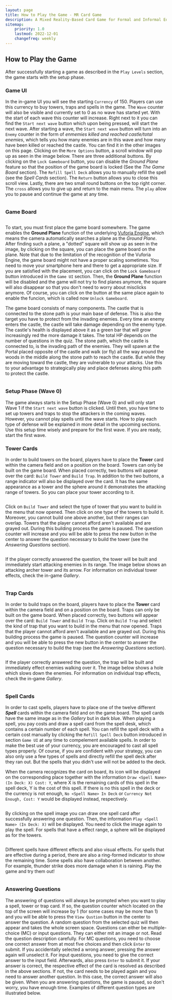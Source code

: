 ```yaml
---
layout: page
title: How to Play the Game - MR Card Game
description: A Mixed Reality-Based Card Game for Formal and Informal Education.
sitemap:
    priority: 1.0
    lastmod: 2022-12-01
    changefreq: weekly
---
```

## How to Play the Game
After successfully starting a game as described in the `Play Levels` section, the game starts with the setup phase.

### Game UI
In the in-game UI you will see the starting `Currency` of 150. Players can use this currency to buy towers, traps and spells in the game. The `Wave` counter will also be visible and currently set to 0 as no wave has started yet. With the start of each wave this counter will increase. Right next to it you can find the `Start next wave` button which upon being pressed, will start the next wave. After starting a wave, the `Start next wave` button will turn into an `Enemy` counter in the form of *enmemies killed and reached castle/total enemies*, which tells you how many enemies are in this wave and how many have been killed or reached the castle. You can find it in the other images on this page. Clicking on the `More Options` button, a scroll window will pop up as seen in the image below. There are three additional buttons. By clicking on the `Lock Gameboard` button, you can disable the *Ground Plane* feature so that the position of the game board is locked (See the *The Game Board* section). The `Refill Spell Deck` allows you to manually refill the spell (see the *Spell Cards* section). The `Return` button allows you to close this scroll view. Lastly, there are two small round buttons on the top right corner. The `cross` allows you to give up and return to the main menu. The `play` allow you to pause and continue the game at any time.
<div><a class="image main"><img src="{{ "/images/GameOverlay.png" | prepend: site.baseurl }}" alt="" style="max-width: 100%;"/></a></div>

### Game Board
<div><a class="image main"><img src="{{ "/images/BoardAxisTransparent.png" | prepend: site.baseurl }}" alt="" style="max-width: 100%;"/></a></div>

To start, you must first place the game board somewhere. The game enables the **Ground Plane** function of the underlying [Vuforia Engine](https://library.vuforia.com/), which means the camera automatically searches a plane as the *Ground Plane*. After finding such a plane, a "dotted" square will show up as seen in the image, by clicking on the square, you can place the game board on the plane. Note that due to the limitation of the recognition of the Vuforia Engine, the game board might not have a proper scaling sometimes. You need to move your smartphone here and there to get a appropriate size. If you are satisfied with the placement, you can click on the `Lock Gameboard` button introduced in the `Game UI` section. Then, the **Ground Plane** function will be disabled and the game will not try to find planes anymore, the square will also disappear so that you don't need to worry about misclicks anymore. Of course, you can click on the button at the same place again to enable the funcion, which is called now `Unlock Gameboard`. 

The game board consists of many components. The castle that is connected to the stone path is your main base of defense. This is also the target you have to protect from the invading enemies. Every time an enemy enters the castle, the castle will take damage depending on the enemy type. The castle's health is displayed above it as a green bar that will grow increasingly red the more damage it takes. The total HP depends on the number of questions in the quiz. The stone path, which the castle is connected to, is the invading path of the enemies. They will spawn at the Portal placed opposite of the castle and walk (or fly) all the way around the woods in the middle along the stone path to reach the castle. But while they are moving toward the castle, they are vulnerable to your attacks. Use this to your advantage to strategically play and place defenses along this path to protect the castle.

<div><a class="image main"><img src="{{ "/images/The_Game_Board.png" | prepend: site.baseurl }}" alt="" style="max-width: 100%;"/></a></div>

### Setup Phase (Wave 0)
The game always starts in the Setup Phase (Wave 0) and will only start Wave 1 if the `Start next wave` button is clicked. Until then, you have time to set up towers and traps to stop the attackers in the coming waves. However, you cannot play spells until the wave starts. How to play each type of defense will be explained in more detail in the upcoming sections. Use this setup time wisely and prepare for the first wave. If you are ready, start the first wave.

### Tower Cards
In order to build towers on the board, players have to place the **Tower** card within the camera field and on a position on the board. Towers can only be built on the game board. When placed correctly, two buttons will appear over the card: `Build Tower` and `Build Trap`. In addition to the two buttons, a range indicator will also be displayed over the card. It has the same appearance as a tower and the sphere around it demonstrates the attacking range of towers. So you can place your tower according to it.

<div><a class="image main"><img src="{{ "/images/Build_Menu.png" | prepend: site.baseurl }}" alt="" style="max-width: 100%;"/></a></div>

Click on `Build Tower` and select the type of tower that you want to build in the menu that now opened. Then click on one type of the towers to build it. Moreover, you cannot build one above another, but their ranges can overlap. Towers that the player cannot afford aren't available and are grayed out. During this building process the game is paused. The question counter will increase and you will be able to press the new button in the center to answer the question necessary to build the tower (see the *Answering Questions* section).

<div><a class="image main"><img src="{{ "/images/Build_Tower_Menu.png" | prepend: site.baseurl }}" alt="" style="max-width: 100%;"/></a></div>

 If the player correctly answered the question, the tower will be built and immediately start attacking enemies in its range. The image below shows an attacking archer tower and its arrow. For information on individual tower effects, check the in-game *Gallery*.

<div><a class="image main"><img src="{{ "/images/Attacking_Tower.png" | prepend: site.baseurl }}" alt="" style="max-width: 100%;"/></a></div>

### Trap Cards
In order to build traps on the board, players have to place the **Tower** card within the camera field and on a position on the board. Traps can only be built on the game board. When placed correctly, two buttons will appear over the card: `Build Tower` and `Build Trap`. Click on `Build Trap` and select the kind of trap that you want to build in the menu that now opened. Traps that the player cannot afford aren't available and are grayed out. During this building process the game is paused. The question counter will increase and you will be able to press the new button in the center to answer the question necessary to build the trap (see the *Answering Questions* section). 

<div><a class="image main"><img src="{{ "/images/Build_Trap.png" | prepend: site.baseurl }}" alt="" style="max-width: 100%;"/></a></div>

If the player correctly answered the question, the trap will be built and immediately effect enemies walking over it. The image below shows a hole which slows down the enemies. For information on individual trap effects, check the in-game *Gallery*.

<div><a class="image main"><img src="{{ "/images/Hole.png" | prepend: site.baseurl }}" alt="" style="max-width: 100%;"/></a></div>

### Spell Cards
In order to cast spells, players have to place one of the twelve different ***Spell*** cards within the camera field and on the game board. The spell cards have the same image as in the *Gallery* but in dark blue. When playing a spell, you pay costs and draw a spell card from the spell desk, which contains a certain number of each spell. You can refill the spell deck with a certain cost manually by clicking the `Refill Spell Deck` button introduced in section `Game UI` at any time to compelement available spells. In order to make the best use of your currency, you are encouraged to cast all spell types properly. Of course, if you are confident with your strategy, you can also only use a few types of spells and directly refill the spell deck after they ran out. But the spells that you didn't use will not be added to the deck. 

When the camera recognizes the card on board, its icon will be displayed on the corresponding place together with the information `Draw <Spell Name> (In Deck: X) Cost: Y`, where X is the remaining cards of this spell in the spell deck, Y is the cost of this spell. If there is no this spell in the deck or the currency is not enough, `No <Spell Name> In Deck` or `Currency Not Enough, Cost: Y` would be displayed instead, respectively. 

<div><a class="image main"><img src="{{ "/images/Draw_Spell.png" | prepend: site.baseurl }}" alt="" style="max-width: 100%;"/></a></div>

By clicking on the spell image you can draw one spell card after successfully answering one question. Then, the information `Play <Spell Name> (In Deck: X)` will be displayed. You need to click the image again to play the spell. For spells that have a effect range, a sphere will be displayed as for the towers.

<div><a class="image main"><img src="{{ "/images/Play_Spell.png" | prepend: site.baseurl }}" alt="" style="max-width: 100%;"/></a></div>

Different spells have different effects and also visual effects. For spells that are effective during a period, there are also a ring-formed indicator to show the remaining time. Some spells also have collaboration between another. For example, thunder strike does more damage when it is raining. Play the game and try them out!

<div><a class="image main"><img src="{{ "/images/Meteor.png" | prepend: site.baseurl }}" alt="" style="max-width: 100%;"/></a></div>

### Answering Questions
The answering of questions will always be prompted when you want to play a spell, tower or trap card. If so, the question counter which located on the top of the screen will increase by 1 (for some cases may be more than 1) and you will be able to press the `View Qustion` button in the center to answer the question. A random question from the selected quiz will then appear and takes the whole screen space. Questions can either be multiple-choice (MC) or input questions. They can either mit an image or not. Read the question description carefully. For MC questions, you need to choose one correct answer from at most five choices and then click `Enter` to submit. If you accidentally selected a wrong answer, pressing the answer again will unselect it. For input questions, you need to give the correct answer to the input field. Afterwards, also press `Enter` to submit it. If your answer is correct, the respective effect of the card is resolved as described in the above sections. If not, the card needs to be played again and you need to answer another question. In this case, the correct answer will also be given. When you are answering questions, the game is paused, so don't worry, you have enough time. Examples of different question types are illustrated below.

<div><a class="image main"><img src="{{ "/images/Question_Types.png" | prepend: site.baseurl }}" alt="" style="max-width: 100%;"/></a></div>

